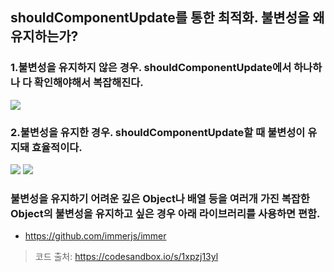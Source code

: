 ## shouldComponentUpdate를 통한 최적화. 불변성을 왜 유지하는가?

### 1.불변성을 유지하지 않은 경우. shouldComponentUpdate에서 하나하나 다 확인해야해서 복잡해진다.
![](https://user-images.githubusercontent.com/18229419/62143137-75ed6000-b32a-11e9-944f-71b827786a72.png)

### 2.불변성을 유지한 경우. shouldComponentUpdate할 때 불변성이 유지돼 효율적이다.
![](https://user-images.githubusercontent.com/18229419/62143148-7980e700-b32a-11e9-9744-67465859aedb.png)
![](https://user-images.githubusercontent.com/18229419/62143153-7be34100-b32a-11e9-863c-df06e04fdb6a.png)

### 불변성을 유지하기 어려운 깊은 Object나 배열 등을 여러개 가진 복잡한 Object의 불변성을 유지하고 싶은 경우 아래 라이브러리를 사용하면 편함.
- https://github.com/immerjs/immer

> 코드 출처: https://codesandbox.io/s/1xpzj13yl
